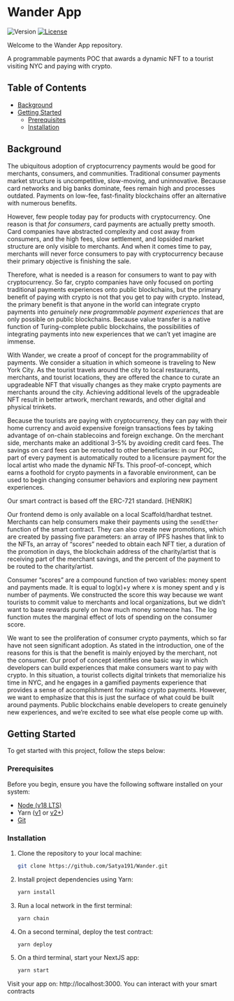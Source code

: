 # Wander App

![Version](https://img.shields.io/badge/version-0.0.1-blue.svg)
[![License](https://img.shields.io/badge/license-MIT-green.svg)](LICENSE)

Welcome to the Wander App repository. 

A programmable payments POC that awards a dynamic NFT to a tourist visiting NYC and paying with crypto.

## Table of Contents

- [Background](#background) 
- [Getting Started](#getting-started)
  - [Prerequisites](#prerequisites)
  - [Installation](#installation)

## Background 

The ubiquitous adoption of cryptocurrency payments would be good for merchants, consumers, and communities. Traditional consumer payments market structure is uncompetitive, slow-moving, and uninnovative. Because card networks and big banks dominate, fees remain high and processes outdated. Payments on low-fee, fast-finality blockchains offer an alternative with numerous benefits.

However, few people today pay for products with cryptocurrency. One reason is that *for consumers*, card payments are actually pretty smooth. Card companies have abstracted complexity and cost away from consumers, and the high fees, slow settlement, and lopsided market structure are only visible to merchants. And when it comes time to pay, merchants will never force consumers to pay with cryptocurrency because their primary objective is finishing the sale. 

Therefore, what is needed is a reason for consumers to want to pay with cryptocurrency. So far, crypto companies have only focused on porting traditional payments experiences onto public blockchains, but the primary benefit of paying with crypto is not that you get to pay with crypto. Instead, the primary benefit is that anyone in the world can integrate crypto payments into *genuinely new programmable payment experiences* that are only possible on public blockchains. Because value transfer is a native function of Turing-complete public blockchains, the possibilities of integrating payments into new experiences that we can’t yet imagine are immense.

With Wander, we create a proof of concept for the programmability of payments. We consider a situation in which someone is traveling to New York City. As the tourist travels around the city to local restaurants, merchants, and tourist locations, they are offered the chance to curate an upgradeable NFT that visually changes as they make crypto payments are merchants around the city. Achieving additional levels of the upgradeable NFT result in better artwork, merchant rewards, and other digital and physical trinkets.

Because the tourists are paying with cryptocurrency, they can pay with their home currency and avoid expensive foreign transactions fees by taking advantage of on-chain stablecoins and foreign exchange. On the merchant side, merchants make an additional 3-5% by avoiding credit card fees. The savings on card fees can be rerouted to other beneficiaries: in our POC, part of every payment is automatically routed to a licensure payment for the local artist who made the dynamic NFTs. This proof-of-concept, which earns a foothold for crypto payments in a favorable environment, can be used to begin changing consumer behaviors and exploring new payment experiences.

Our smart contract is based off the ERC-721 standard. [HENRIK]

Our frontend demo is only available on a local Scaffold/hardhat testnet. Merchants can help consumers make their payments using the `sendEther` function of the smart contract. They can also create new promotions, which are created by passing five parameters: an array of IPFS hashes that link to the NFTs, an array of “scores” needed to obtain each NFT tier, a duration of the promotion in days, the blockchain address of the charity/artist that is receiving part of the merchant savings, and the percent of the payment to be routed to the charity/artist.

Consumer “scores” are a compound function of two variables: money spent and payments made. It is equal to log(x)+y where x is money spent and y is number of payments. We constructed the score this way because we want tourists to commit value to merchants and local organizations, but we didn’t want to base rewards purely on how much money someone has. The log function mutes the marginal effect of lots of spending on the consumer score.

We want to see the proliferation of consumer crypto payments, which so far have not seen significant adoption. As stated in the introduction, one of the reasons for this is that the benefit is mainly enjoyed by the merchant, not the consumer. Our proof of concept identifies one basic way in which developers can build experiences that make consumers want to pay with crypto. In this situation, a tourist collects digital trinkets that memorialize his time in NYC, and he engages in a gamified payments experience that provides a sense of accomplishment for making crypto payments. However, we want to emphasize that this is just the surface of what could be built around payments. Public blockchains enable developers to create genuinely new experiences, and we’re excited to see what else people come up with.

## Getting Started

To get started with this project, follow the steps below:

### Prerequisites

Before you begin, ensure you have the following software installed on your system:

- [Node (v18 LTS)](https://nodejs.org/en/download/)
- Yarn ([v1](https://classic.yarnpkg.com/en/docs/install/) or [v2+](https://yarnpkg.com/getting-started/install))
- [Git](https://git-scm.com/downloads)
### Installation

1. Clone the repository to your local machine:

   ```bash
   git clone https://github.com/Satya191/Wander.git

2. Install project dependencies using Yarn:

    ```bash
    yarn install
3. Run a local network in the first terminal:
    ```bash
    yarn chain
4. On a second terminal, deploy the test contract:
    ```bash
    yarn deploy
5. On a third terminal, start your NextJS app:
    ```bash
    yarn start
Visit your app on: http://localhost:3000. You can interact with your smart contracts 
